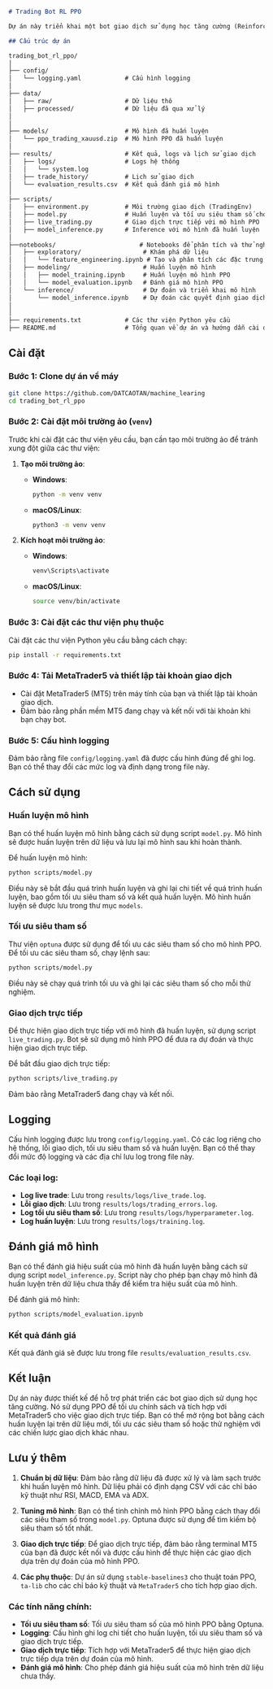 

```markdown
# Trading Bot RL PPO

Dự án này triển khai một bot giao dịch sử dụng học tăng cường (Reinforcement Learning) với thuật toán Proximal Policy Optimization (PPO) và thư viện `stable-baselines3`. Bot được thiết kế để giao dịch các tài sản như XAU/USD (Vàng) và BTC/USD (Bitcoin) sử dụng dữ liệu từ MetaTrader5 (MT5).

## Cấu trúc dự án

trading_bot_rl_ppo/
│
├── config/
│   └── logging.yaml            # Cấu hình logging
│
├── data/
│   ├── raw/                    # Dữ liệu thô
│   ├── processed/              # Dữ liệu đã qua xử lý
│   
│
├── models/                     # Mô hình đã huấn luyện
│   └── ppo_trading_xauusd.zip  # Mô hình PPO đã huấn luyện
│
├── results/                    # Kết quả, logs và lịch sử giao dịch
│   ├── logs/                   # Logs hệ thống
│   │   └── system.log
│   ├── trade_history/          # Lịch sử giao dịch
│   └── evaluation_results.csv  # Kết quả đánh giá mô hình
│
├── scripts/
│   ├── environment.py          # Môi trường giao dịch (TradingEnv)
│   ├── model.py                # Huấn luyện và tối ưu siêu tham số cho PPO
│   ├── live_trading.py         # Giao dịch trực tiếp với mô hình PPO
│   ├── model_inference.py      # Inference với mô hình đã huấn luyện
│   
├──notebooks/                       # Notebooks để phân tích và thử nghiệm
│   ├── exploratory/                 # Khám phá dữ liệu
│   │   └── feature_engineering.ipynb # Tạo và phân tích các đặc trưng kỹ thuật
│   ├── modeling/                    # Huấn luyện mô hình
│   │   ├── model_training.ipynb     # Huấn luyện mô hình PPO
│   │   └── model_evaluation.ipynb   # Đánh giá mô hình PPO
│   └── inference/                   # Dự đoán và triển khai mô hình
│       └── model_inference.ipynb    # Dự đoán các quyết định giao dịch   
│       
│
├── requirements.txt            # Các thư viện Python yêu cầu
├── README.md                   # Tổng quan về dự án và hướng dẫn cài đặt
```

## Cài đặt

### Bước 1: Clone dự án về máy

```bash
git clone https://github.com/DATCAOTAN/machine_learing
cd trading_bot_rl_ppo
```

### Bước 2: Cài đặt môi trường ảo (`venv`)

Trước khi cài đặt các thư viện yêu cầu, bạn cần tạo môi trường ảo để tránh xung đột giữa các thư viện:

1. **Tạo môi trường ảo**:
   - **Windows**:
     ```bash
     python -m venv venv
     ```
   - **macOS/Linux**:
     ```bash
     python3 -m venv venv
     ```

2. **Kích hoạt môi trường ảo**:
   - **Windows**:
     ```bash
     venv\Scripts\activate
     ```
   - **macOS/Linux**:
     ```bash
     source venv/bin/activate
     ```

### Bước 3: Cài đặt các thư viện phụ thuộc

Cài đặt các thư viện Python yêu cầu bằng cách chạy:

```bash
pip install -r requirements.txt
```

### Bước 4: Tải MetaTrader5 và thiết lập tài khoản giao dịch

- Cài đặt MetaTrader5 (MT5) trên máy tính của bạn và thiết lập tài khoản giao dịch.
- Đảm bảo rằng phần mềm MT5 đang chạy và kết nối với tài khoản khi bạn chạy bot.

### Bước 5: Cấu hình logging

Đảm bảo rằng file `config/logging.yaml` đã được cấu hình đúng để ghi log. Bạn có thể thay đổi các mức log và định dạng trong file này.

## Cách sử dụng

### Huấn luyện mô hình

Bạn có thể huấn luyện mô hình bằng cách sử dụng script `model.py`. Mô hình sẽ được huấn luyện trên dữ liệu và lưu lại mô hình sau khi hoàn thành.

Để huấn luyện mô hình:

```bash
python scripts/model.py
```

Điều này sẽ bắt đầu quá trình huấn luyện và ghi lại chi tiết về quá trình huấn luyện, bao gồm tối ưu siêu tham số và kết quả huấn luyện. Mô hình huấn luyện sẽ được lưu trong thư mục `models`.

### Tối ưu siêu tham số

Thư viện `optuna` được sử dụng để tối ưu các siêu tham số cho mô hình PPO. Để tối ưu các siêu tham số, chạy lệnh sau:

```bash
python scripts/model.py
```

Điều này sẽ chạy quá trình tối ưu và ghi lại các siêu tham số cho mỗi thử nghiệm.

### Giao dịch trực tiếp

Để thực hiện giao dịch trực tiếp với mô hình đã huấn luyện, sử dụng script `live_trading.py`. Bot sẽ sử dụng mô hình PPO để đưa ra dự đoán và thực hiện giao dịch trực tiếp.

Để bắt đầu giao dịch trực tiếp:

```bash
python scripts/live_trading.py
```

Đảm bảo rằng MetaTrader5 đang chạy và kết nối.

## Logging

Cấu hình logging được lưu trong `config/logging.yaml`. Có các log riêng cho hệ thống, lỗi giao dịch, tối ưu siêu tham số và huấn luyện. Bạn có thể thay đổi mức độ logging và các địa chỉ lưu log trong file này.

### Các loại log:
- **Log live trade**: Lưu trong `results/logs/live_trade.log`.
- **Lỗi giao dịch**: Lưu trong `results/logs/trading_errors.log`.
- **Log tối ưu siêu tham số**: Lưu trong `results/logs/hyperparameter.log`.
- **Log huấn luyện**: Lưu trong `results/logs/training.log`.

## Đánh giá mô hình

Bạn có thể đánh giá hiệu suất của mô hình đã huấn luyện bằng cách sử dụng script `model_inference.py`. Script này cho phép bạn chạy mô hình đã huấn luyện trên dữ liệu chưa thấy để kiểm tra hiệu suất của mô hình.

Để đánh giá mô hình:

```bash
python scripts/model_evaluation.ipynb
```

### Kết quả đánh giá

Kết quả đánh giá sẽ được lưu trong file `results/evaluation_results.csv`.

## Kết luận

Dự án này được thiết kế để hỗ trợ phát triển các bot giao dịch sử dụng học tăng cường. Nó sử dụng PPO để tối ưu chính sách và tích hợp với MetaTrader5 cho việc giao dịch trực tiếp. Bạn có thể mở rộng bot bằng cách huấn luyện lại trên dữ liệu mới, tối ưu các siêu tham số hoặc thử nghiệm với các chiến lược giao dịch khác nhau.

## Lưu ý thêm

1. **Chuẩn bị dữ liệu**: Đảm bảo rằng dữ liệu đã được xử lý và làm sạch trước khi huấn luyện mô hình. Dữ liệu phải có định dạng CSV với các chỉ báo kỹ thuật như RSI, MACD, EMA và ADX.
   
2. **Tuning mô hình**: Bạn có thể tinh chỉnh mô hình PPO bằng cách thay đổi các siêu tham số trong `model.py`. Optuna được sử dụng để tìm kiếm bộ siêu tham số tốt nhất.

3. **Giao dịch trực tiếp**: Để giao dịch trực tiếp, đảm bảo rằng terminal MT5 của bạn đã được kết nối và được cấu hình để thực hiện các giao dịch dựa trên dự đoán của mô hình PPO.

4. **Các phụ thuộc**: Dự án sử dụng `stable-baselines3` cho thuật toán PPO, `ta-lib` cho các chỉ báo kỹ thuật và `MetaTrader5` cho tích hợp giao dịch.



### Các tính năng chính:
- **Tối ưu siêu tham số**: Tối ưu siêu tham số của mô hình PPO bằng Optuna.
- **Logging**: Cấu hình ghi log chi tiết cho huấn luyện, tối ưu siêu tham số và giao dịch trực tiếp.
- **Giao dịch trực tiếp**: Tích hợp với MetaTrader5 để thực hiện giao dịch trực tiếp dựa trên dự đoán của mô hình.
- **Đánh giá mô hình**: Cho phép đánh giá hiệu suất của mô hình trên dữ liệu chưa thấy.

